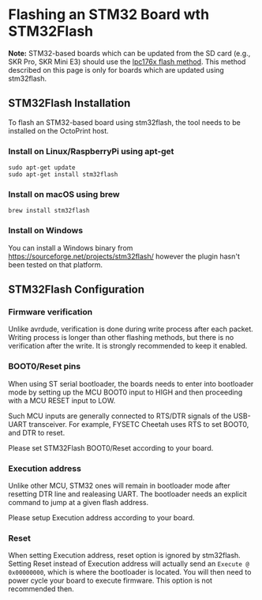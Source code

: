 # Flashing an STM32 Board wth STM32Flash

**Note:** STM32-based boards which can be updated from the SD card (e.g., SKR Pro, SKR Mini E3) should use the [lpc176x flash method](lpc176x.md).  This method described on this page is only for boards which are updated using stm32flash.

## STM32Flash Installation
To flash an STM32-based board using stm32flash, the tool needs to be installed on the OctoPrint host.

### Install on Linux/RaspberryPi using apt-get

```
sudo apt-get update
sudo apt-get install stm32flash
```

### Install on macOS using brew
```
brew install stm32flash
```

### Install on Windows
You can install a Windows binary from https://sourceforge.net/projects/stm32flash/ however the plugin hasn't been tested on that platform.

## STM32Flash Configuration
### Firmware verification
Unlike avrdude, verification is done during write process after each packet. Writing process is longer than other flashing methods, but there is no verification after the write. It is strongly recommended to keep it enabled.

### BOOT0/Reset pins
When using ST serial bootloader, the boards needs to enter into bootloader mode by setting up the MCU BOOT0 input to HIGH and then proceeding with a MCU RESET input to LOW. 

Such MCU inputs are generally connected to RTS/DTR signals of the USB-UART transceiver.  For example, FYSETC Cheetah uses RTS to set BOOT0, and DTR to reset.

Please set STM32Flash BOOT0/Reset according to your board.

### Execution address
Unlike other MCU, STM32 ones will remain in bootloader mode after resetting DTR line and realeasing UART. The bootloader needs an explicit command to jump at a given flash address.

Please setup Execution address according to your board.

### Reset
When setting Execution address, reset option is ignored by stm32flash. Setting Reset instead of Execution address will actually send an `Execute @ 0x00000000`, which is where the bootloader is located. You will then need to power cycle your board to execute firmware. This option is not recommended then. 
